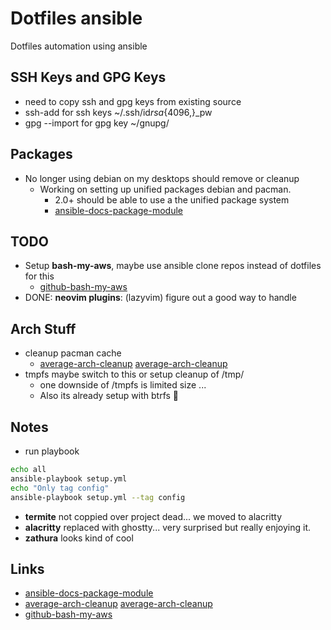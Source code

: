 # Dotfiles ansible

Dotfiles automation using ansible

## SSH Keys and GPG Keys

- need to copy ssh and gpg keys from existing source
- ssh-add for ssh keys
  ~/.ssh/id*rsa*{4096,}\_pw
- gpg --import for gpg key
  ~/gnupg/

## Packages

- No longer using debian on my desktops should remove or cleanup
  - Working on setting up unified packages debian and pacman.
    - 2.0+ should be able to use a the unified package system
    - [ansible-docs-package-module][ansible-docs-package-module]

## TODO

- Setup **bash-my-aws**, maybe use ansible clone repos instead of dotfiles for this
  - [github-bash-my-aws][github-bash-my-aws]
- DONE: **neovim plugins**: (lazyvim) figure out a good way to handle

## Arch Stuff

- cleanup pacman cache
  - [average-arch-cleanup] [average-arch-cleanup]
- tmpfs maybe switch to this or setup cleanup of /tmp/
  - one downside of /tmpfs is limited size ...
  - Also its already setup with btrfs :shrug:

## Notes

- run playbook

```bash
echo all
ansible-playbook setup.yml
echo "Only tag config"
ansible-playbook setup.yml --tag config
```

- **termite** not coppied over project dead... we moved to alacritty
- **alacritty** replaced with ghostty... very surprised but really enjoying it.
- **zathura** looks kind of cool

## Links

- [ansible-docs-package-module][ansible-docs-package-module]
- [average-arch-cleanup] [average-arch-cleanup]
- [github-bash-my-aws][github-bash-my-aws]

<!-- Identifiers, in alphabetical order -->

[ansible-docs-package-module]: https://docs.ansible.com/ansible/latest/collections/ansible/builtin/package_module.html#requirements
[github-bash-my-aws]: https://github.com/bash-my-aws/bash-my-aws
[average-arch-cleanup]: https://averagelinuxuser.com/clean-arch-linux/
